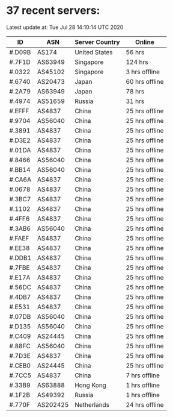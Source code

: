 # 37 recent servers:

Latest update at: Tue Jul 28 14:10:14 UTC 2020

| ID | ASN | Server Country | Online |
| -- | --- | -------------- | ------ |
| #.D09B | AS174 | United States | 56 hrs |
| #.7F1D | AS63949 | Singapore | 124 hrs |
| #.0322 | AS45102 | Singapore | 3 hrs offline |
| #.6740 | AS20473 | Japan | 60 hrs offline |
| #.2A79 | AS63949 | Japan | 78 hrs |
| #.4974 | AS51659 | Russia | 31 hrs |
| #.EFFF | AS4837 | China | 25 hrs offline |
| #.9704 | AS56040 | China | 25 hrs offline |
| #.3891 | AS4837 | China | 25 hrs offline |
| #.D3E2 | AS4837 | China | 25 hrs offline |
| #.01DA | AS4837 | China | 25 hrs offline |
| #.8466 | AS56040 | China | 25 hrs offline |
| #.BB14 | AS56040 | China | 25 hrs offline |
| #.CA6A | AS4837 | China | 25 hrs offline |
| #.0678 | AS4837 | China | 25 hrs offline |
| #.3BC7 | AS4837 | China | 25 hrs offline |
| #.1102 | AS4837 | China | 25 hrs offline |
| #.4FF6 | AS4837 | China | 25 hrs offline |
| #.3AB6 | AS56040 | China | 25 hrs offline |
| #.FAEF | AS4837 | China | 25 hrs offline |
| #.EE38 | AS4837 | China | 25 hrs offline |
| #.DDB1 | AS4837 | China | 25 hrs offline |
| #.7FBE | AS4837 | China | 25 hrs offline |
| #.E17A | AS4837 | China | 25 hrs offline |
| #.56DC | AS4837 | China | 25 hrs offline |
| #.4DB7 | AS4837 | China | 25 hrs offline |
| #.E531 | AS4837 | China | 25 hrs offline |
| #.07DB | AS56040 | China | 25 hrs offline |
| #.D135 | AS56040 | China | 25 hrs offline |
| #.C409 | AS24445 | China | 25 hrs offline |
| #.88FC | AS56040 | China | 25 hrs offline |
| #.7D3E | AS4837 | China | 25 hrs offline |
| #.CEB0 | AS24445 | China | 25 hrs offline |
| #.7CC5 | AS4837 | China | 7 hrs offline |
| #.33B9 | AS63888 | Hong Kong | 1 hrs offline |
| #.1F2B | AS49392 | Russia | 1 hrs offline |
| #.770F | AS202425 | Netherlands | 24 hrs offline |

